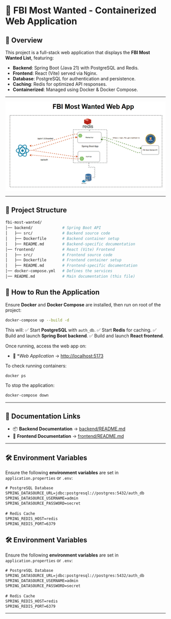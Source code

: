 # 🚀 FBI Most Wanted - Containerized Web Application

## **📌 Overview**
This project is a full-stack web application that displays the **FBI Most Wanted List**, featuring:
- **Backend**: Spring Boot (Java 21) with PostgreSQL and Redis.
- **Frontend**: React (Vite) served via Nginx.
- **Database**: PostgreSQL for authentication and persistence.
- **Caching**: Redis for optimized API responses.
- **Containerized**: Managed using Docker & Docker Compose.
---
![Architecture GIF](architecture.gif)

---

## **📂 Project Structure**
```bash
fbi-most-wanted/
│── backend/             # Spring Boot API
│   ├── src/             # Backend source code
│   ├── Dockerfile       # Backend container setup
│   ├── README.md        # Backend-specific documentation
│── frontend/            # React (Vite) Frontend
│   ├── src/             # Frontend source code
│   ├── Dockerfile       # Frontend container setup
│   ├── README.md        # Frontend-specific documentation
│── docker-compose.yml   # Defines the services
│── README.md            # Main documentation (this file)
```

## **🚀 How to Run the Application**
Ensure **Docker** and **Docker Compose** are installed, then run on root of the project:
```sh
docker-compose up --build -d
```
This will:
✅ Start **PostgreSQL** with `auth_db`.
✅ Start **Redis** for caching.
✅ Build and launch **Spring Boot backend**.
✅ Build and launch **React frontend**.

Once running, access the web app on:
- 📌 **Web Application*  → [http://localhost:5173](http://localhost:5173)

To check running containers:
```sh
docker ps
```
To stop the application:
```sh
docker-compose down
```

---

## **📜 Documentation Links**
- 📦 **Backend Documentation** → [backend/README.md](./backend/README.md)
- 🎨 **Frontend Documentation** → [frontend/README.md](./frontend/README.md)

---

## **🛠 Environment Variables**
Ensure the following **environment variables** are set in `application.properties` or `.env`:
```properties
# PostgreSQL Database
SPRING_DATASOURCE_URL=jdbc:postgresql://postgres:5432/auth_db
SPRING_DATASOURCE_USERNAME=admin
SPRING_DATASOURCE_PASSWORD=secret

# Redis Cache
SPRING_REDIS_HOST=redis
SPRING_REDIS_PORT=6379
```
## **🛠 Environment Variables**
Ensure the following **environment variables** are set in `application.properties` or `.env`:
```properties
# PostgreSQL Database
SPRING_DATASOURCE_URL=jdbc:postgresql://postgres:5432/auth_db
SPRING_DATASOURCE_USERNAME=admin
SPRING_DATASOURCE_PASSWORD=secret

# Redis Cache
SPRING_REDIS_HOST=redis
SPRING_REDIS_PORT=6379
```

---